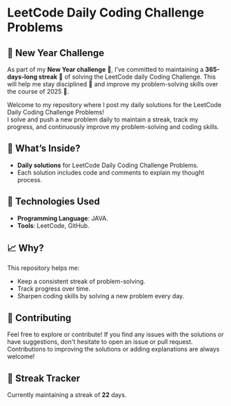 # LeetCode Daily Coding Challenge Problems

## 🎯 New Year Challenge

As part of my **New Year challenge** 🎯, I’ve committed to maintaining a **365-days-long streak** 📅 of solving the LeetCode daily Coding Challenge. This will help me stay disciplined 💪 and improve my problem-solving skills over the course of 2025 🚀.

Welcome to my repository where I post my daily solutions for the LeetCode Daily Coding Challenge Problems!  
I solve and push a new problem daily to maintain a streak, track my progress, and continuously improve my problem-solving and coding skills.

## 🚀 What’s Inside?

- **Daily solutions** for LeetCode Daily Coding Challenge Problems.
- Each solution includes code and comments to explain my thought process.

## 🔧 Technologies Used

- **Programming Language**: JAVA.
- **Tools**: LeetCode, GitHub.

## 📈 Why?

This repository helps me:
- Keep a consistent streak of problem-solving.
- Track progress over time.
- Sharpen coding skills by solving a new problem every day.

## 🤝 Contributing

Feel free to explore or contribute! If you find any issues with the solutions or have suggestions, don't hesitate to open an issue or pull request. Contributions to improving the solutions or adding explanations are always welcome!

## 📅 Streak Tracker

Currently maintaining a streak of **22** days.